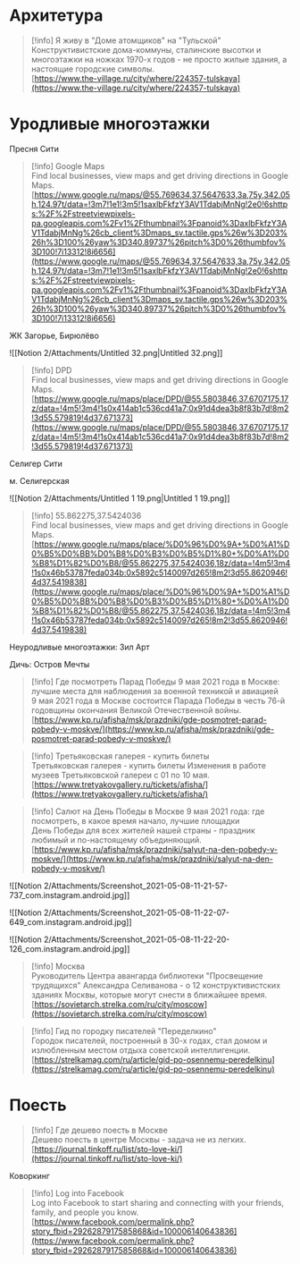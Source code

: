 # Архитетура

> [!info] Я живу в "Доме атомщиков" на "Тульской"  
> Конструктивистские дома-коммуны, сталинские высотки и многоэтажки на ножках 1970-х годов - не просто жилые здания, а настоящие городские символы.  
> [https://www.the-village.ru/city/where/224357-tulskaya](https://www.the-village.ru/city/where/224357-tulskaya)  

# Уродливые многоэтажки

Пресня Сити

> [!info] Google Maps  
> Find local businesses, view maps and get driving directions in Google Maps.  
> [https://www.google.ru/maps/@55.769634,37.5647633,3a,75y,342.05h,124.97t/data=!3m7!1e1!3m5!1saxlbFkfzY3AV1TdabjMnNg!2e0!6shttps:%2F%2Fstreetviewpixels-pa.googleapis.com%2Fv1%2Fthumbnail%3Fpanoid%3DaxlbFkfzY3AV1TdabjMnNg%26cb_client%3Dmaps_sv.tactile.gps%26w%3D203%26h%3D100%26yaw%3D340.89737%26pitch%3D0%26thumbfov%3D100!7i13312!8i6656](https://www.google.ru/maps/@55.769634,37.5647633,3a,75y,342.05h,124.97t/data=!3m7!1e1!3m5!1saxlbFkfzY3AV1TdabjMnNg!2e0!6shttps:%2F%2Fstreetviewpixels-pa.googleapis.com%2Fv1%2Fthumbnail%3Fpanoid%3DaxlbFkfzY3AV1TdabjMnNg%26cb_client%3Dmaps_sv.tactile.gps%26w%3D203%26h%3D100%26yaw%3D340.89737%26pitch%3D0%26thumbfov%3D100!7i13312!8i6656)  

ЖК Загорье, Бирюлёво

  

![[Notion 2/Attachments/Untitled 32.png|Untitled 32.png]]

> [!info] DPD  
> Find local businesses, view maps and get driving directions in Google Maps.  
> [https://www.google.ru/maps/place/DPD/@55.5803846,37.6707175,17z/data=!4m5!3m4!1s0x414ab1c536cd41a7:0x91d4dea3b8f83b7d!8m2!3d55.579819!4d37.671373](https://www.google.ru/maps/place/DPD/@55.5803846,37.6707175,17z/data=!4m5!3m4!1s0x414ab1c536cd41a7:0x91d4dea3b8f83b7d!8m2!3d55.579819!4d37.671373)  

Селигер Сити

м. Селигерская

![[Notion 2/Attachments/Untitled 1 19.png|Untitled 1 19.png]]

> [!info] 55.862275,37.5424036  
> Find local businesses, view maps and get driving directions in Google Maps.  
> [https://www.google.ru/maps/place/%D0%96%D0%9A+%D0%A1%D0%B5%D0%BB%D0%B8%D0%B3%D0%B5%D1%80+%D0%A1%D0%B8%D1%82%D0%B8/@55.862275,37.5424036,18z/data=!4m5!3m4!1s0x46b53787feda034b:0x5892c5140097d265!8m2!3d55.8620946!4d37.5419838](https://www.google.ru/maps/place/%D0%96%D0%9A+%D0%A1%D0%B5%D0%BB%D0%B8%D0%B3%D0%B5%D1%80+%D0%A1%D0%B8%D1%82%D0%B8/@55.862275,37.5424036,18z/data=!4m5!3m4!1s0x46b53787feda034b:0x5892c5140097d265!8m2!3d55.8620946!4d37.5419838)  

Неуродливые многоэтажки: Зил Арт

Дичь: Остров Мечты

> [!info] Где посмотреть Парад Победы 9 мая 2021 года в Москве: лучшие места для наблюдения за военной техникой и авиацией  
> 9 мая 2021 года в Москве состоится Парада Победы в честь 76-й годовщины окончания Великой Отечественной войны.  
> [https://www.kp.ru/afisha/msk/prazdniki/gde-posmotret-parad-pobedy-v-moskve/](https://www.kp.ru/afisha/msk/prazdniki/gde-posmotret-parad-pobedy-v-moskve/)  

> [!info] Третьяковская галерея - купить билеты  
> Третьяковская галерея - купить билеты Изменения в работе музеев Третьяковской галереи с 01 по 10 мая.  
> [https://www.tretyakovgallery.ru/tickets/afisha/](https://www.tretyakovgallery.ru/tickets/afisha/)  

> [!info] Салют на День Победы в Москве 9 мая 2021 года: где посмотреть, в какое время начало, лучшие площадки  
> День Победы для всех жителей нашей страны - праздник любимый и по-настоящему объединяющий.  
> [https://www.kp.ru/afisha/msk/prazdniki/salyut-na-den-pobedy-v-moskve/](https://www.kp.ru/afisha/msk/prazdniki/salyut-na-den-pobedy-v-moskve/)  

![[Notion 2/Attachments/Screenshot_2021-05-08-11-21-57-737_com.instagram.android.jpg]]

![[Notion 2/Attachments/Screenshot_2021-05-08-11-22-07-649_com.instagram.android.jpg]]

![[Notion 2/Attachments/Screenshot_2021-05-08-11-22-20-126_com.instagram.android.jpg]]

> [!info] Москва  
> Руководитель Центра авангарда библиотеки "Просвещение трудящихся" Александра Селиванова - о 12 конструктивистских зданиях Москвы, которые могут снести в ближайшее время.  
> [https://sovietarch.strelka.com/ru/city/moscow](https://sovietarch.strelka.com/ru/city/moscow)  

  

> [!info] Гид по городку писателей "Переделкино"  
> Городок писателей, построенный в 30-х годах, стал домом и излюбленным местом отдыха советской интеллигенции.  
> [https://strelkamag.com/ru/article/gid-po-osennemu-peredelkinu](https://strelkamag.com/ru/article/gid-po-osennemu-peredelkinu)  

# Поесть

> [!info] Где дешево поесть в Москве  
> Дешево поесть в центре Москвы - задача не из легких.  
> [https://journal.tinkoff.ru/list/sto-love-ki/](https://journal.tinkoff.ru/list/sto-love-ki/)  

Коворкинг

> [!info] Log into Facebook  
> Log into Facebook to start sharing and connecting with your friends, family, and people you know.  
> [https://www.facebook.com/permalink.php?story_fbid=2926287917585868&id=100006140643836](https://www.facebook.com/permalink.php?story_fbid=2926287917585868&id=100006140643836)